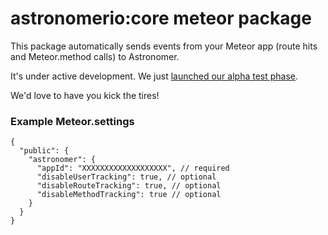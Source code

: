 # astronomerio:core meteor package

This package automatically sends events from your Meteor app (route hits and Meteor.method calls) to Astronomer.

It's under active development. We just [launched our alpha test phase](http://docs.astronomer.io/#alpha-test-process).

We'd love to have you kick the tires!

### Example Meteor.settings
```
{
  "public": {
    "astronomer": {
      "appId": "XXXXXXXXXXXXXXXXXXX", // required
      "disableUserTracking": true, // optional
      "disableRouteTracking": true, // optional
      "disableMethodTracking": true // optional
    }
  }
}
```
